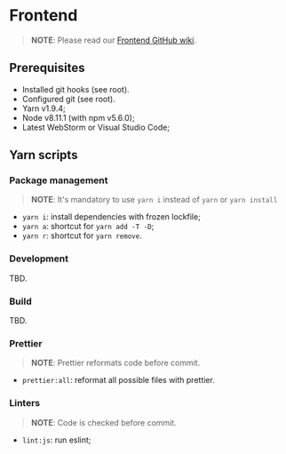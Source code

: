 # Frontend

> **NOTE**: Please read our [Frontend GitHub wiki](https://github.com/c7s/react-boilerplate/wiki/Frontend-Server).

## Prerequisites

-   Installed git hooks (see root).
-   Configured git (see root).
-   Yarn v1.9.4;
-   Node v8.11.1 (with npm v5.6.0);
-   Latest WebStorm or Visual Studio Code;

## Yarn scripts

### Package management

> **NOTE**: It's mandatory to use `yarn i` instead of `yarn` or `yarn install`

-   `yarn i`: install dependencies with frozen lockfile;
-   `yarn a`: shortcut for `yarn add -T -D`;
-   `yarn r`: shortcut for `yarn remove`.

### Development

TBD.

### Build

TBD.

### Prettier

> **NOTE**: Prettier reformats code before commit.

-   `prettier:all`: reformat all possible files with prettier.

### Linters

> **NOTE**: Code is checked before commit.

-   `lint:js`: run eslint;
